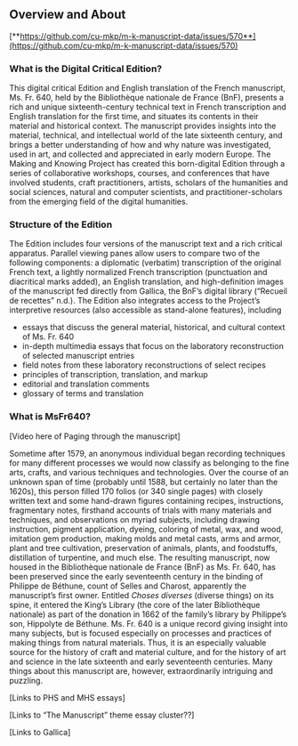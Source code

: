 ## Overview and About

[**https://github.com/cu-mkp/m-k-manuscript-data/issues/570**](https://github.com/cu-mkp/m-k-manuscript-data/issues/570)

### What is the Digital Critical Edition?
    
This digital critical Edition and English translation of the French manuscript, Ms. Fr. 640, held by the Bibliothèque nationale de France (BnF), presents a rich and unique sixteenth-century technical text in French transcription and English translation for the first time, and situates its contents in their material and historical context. The manuscript provides insights into the material, technical, and intellectual world of the late sixteenth century, and brings a better understanding of how and why nature was investigated, used in art, and collected and appreciated in early modern Europe. The Making and Knowing Project has created this born-digital Edition through a series of collaborative workshops, courses, and conferences that have involved students, craft practitioners, artists, scholars of the humanities and social sciences, natural and computer scientists, and practitioner-scholars from the emerging field of the digital humanities.

### Structure of the Edition
    
The Edition includes four versions of the manuscript text and a rich critical apparatus. Parallel viewing panes allow users to compare two of the following components: a diplomatic (verbatim) transcription of the original French text, a lightly normalized French transcription (punctuation and diacritical marks added), an English translation, and high-definition images of the manuscript fed directly from Gallica, the BnF’s digital library (“Recueil de recettes” n.d.). The Edition also integrates access to the Project’s interpretive resources (also accessible as stand-alone features), including

- essays that discuss the general material, historical, and cultural context of Ms. Fr. 640
- in-depth multimedia essays that focus on the laboratory reconstruction of selected manuscript entries
- field notes from these laboratory reconstructions of select recipes
- principles of transcription, translation, and markup
- editorial and translation comments
- glossary of terms and translation

### What is MsFr640?
    
[Video here of Paging through the manuscript]

Sometime after 1579, an anonymous individual began recording techniques
for many different processes we would now classify as belonging to the
fine arts, crafts, and various techniques and technologies. Over the
course of an unknown span of time (probably until 1588, but certainly no
later than the 1620s), this person filled 170 folios (or 340 single
pages) with closely written text and some hand-drawn figures containing
recipes, instructions, fragmentary notes, firsthand accounts of trials
with many materials and techniques, and observations on myriad subjects,
including drawing instruction, pigment application, dyeing, coloring of
metal, wax, and wood, imitation gem production, making molds and metal
casts, arms and armor, plant and tree cultivation, preservation of
animals, plants, and foodstuffs, distillation of turpentine, and much
else. The resulting manuscript, now housed in the Bibliothèque nationale
de France (BnF) as Ms. Fr. 640, has been preserved since the early
seventeenth century in the binding of Philippe de Béthune, count of
Selles and Charost, apparently the manuscript’s first owner. Entitled
*Choses diverses* (diverse things) on its spine, it entered the King’s
Library (the core of the later Bibliothèque nationale) as part of the
donation in 1662 of the family’s library by Philippe’s son, Hippolyte de
Béthune. Ms. Fr. 640 is a unique record giving insight into many
subjects, but is focused especially on processes and practices of making
things from natural materials. Thus, it is an especially valuable source
for the history of craft and material culture, and for the history of
art and science in the late sixteenth and early seventeenth centuries.
Many things about this manuscript are, however, extraordinarily
intriguing and puzzling.

[Links to PHS and MHS essays]

[Links to “The Manuscript” theme essay cluster??]

[Links to Gallica]
